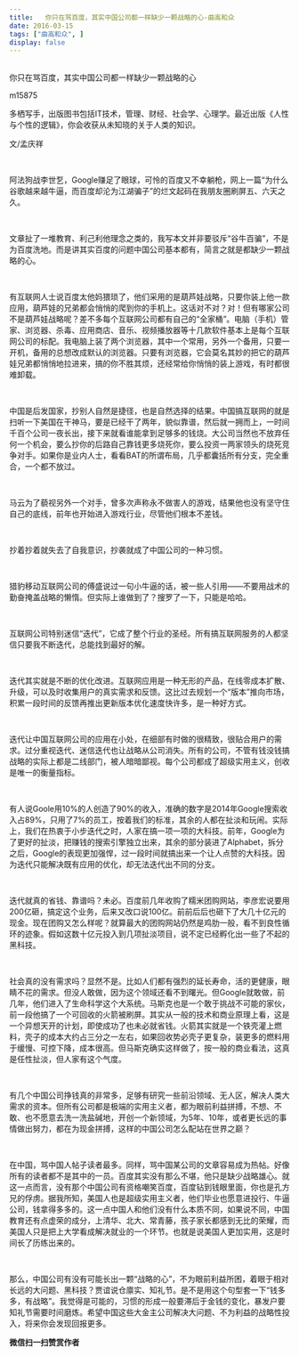 ```yaml
---
title:   你只在骂百度，其实中国公司都一样缺少一颗战略的心-曲高和众
date: 2016-03-15
tags: ["曲高和众", ]
display: false
---
```



## 



你只在骂百度，其实中国公司都一样缺少一颗战略的心




m15875




多栖写手，出版图书包括IT技术，管理、财经、社会学、心理学。最近出版《人性与个性的逻辑》，你会收获从未知晓的关于人类的知识。


文/孟庆祥

&nbsp;

阿法狗战李世乭，Google赚足了眼球，可怜的百度又不幸躺枪，网上一篇“为什么谷歌越来越牛逼，而百度却沦为江湖骗子”的烂文起码在我朋友圈刷屏五、六天之久。

&nbsp;

文章扯了一堆教育、利己利他理念之类的，我写本文并非要驳斥“谷牛百骗”，不是为百度洗地。而是讲其实百度的问题中国公司基本都有，简言之就是都缺少一颗战略的心。

&nbsp;

有互联网人士说百度太他妈猥琐了，他们采用的是葫芦娃战略，只要你装上他一款应用，葫芦娃的兄弟都会悄悄的爬到你的手机上。这话对不对？对！但有哪家公司不是葫芦娃战略呢？差不多每个互联网公司都有自己的“全家桶”。电脑（手机）管家、浏览器、杀毒、应用商店、音乐、视频播放器等十几款软件基本上是每个互联网公司的标配。我电脑上装了两个浏览器，其中一个常用，另外一个备用，只要一开机，备用的总想改成默认的浏览器。只要有浏览器，它会莫名其妙的把它的葫芦娃兄弟都悄悄地拉进来，搞的你不胜其烦，还经常给你悄悄的装上游戏，有时都很难卸载。

&nbsp;

中国是后发国家，抄别人自然是捷径，也是自然选择的结果。中国搞互联网的就是扫听一下美国在干神马，要是已经干了两年，貌似靠谱，然后就一拥而上，一时间千百个公司一夜长出，接下来就看谁能拿到足够多的钱烧。大公司当然也不放弃任何一个机会，要么抄你的后路自己靠钱更多烧死你，要么投资一两家领头的烧死竞争对手。如果你是业内人士，看看BAT的所谓布局，几乎都囊括所有分支，完全重合，一个都不放过。

&nbsp;

马云为了藐视另外一个对手，曾多次声称永不做害人的游戏，结果他也没有坚守住自己的底线，前年也开始进入游戏行业，尽管他们根本不差钱。

&nbsp;

抄着抄着就失去了自我意识，抄袭就成了中国公司的一种习惯。

&nbsp;

猎豹移动互联网公司的傅盛说过一句小牛逼的话，被一些人引用——不要用战术的勤奋掩盖战略的懒惰。但实际上谁做到了？搜罗了一下，只能是哈哈。

&nbsp;

互联网公司特别迷信“迭代”，它成了整个行业的圣经。所有搞互联网服务的人都坚信只要我不断迭代，总能找到最好的解。

&nbsp;

迭代其实就是不断的优化改进。互联网应用是一种无形的产品，在线零成本扩散、升级，可以及时收集用户的真实需求和反馈。这比过去规划一个“版本”推向市场，积累一段时间的反馈再推出更新版本优化速度快许多，是一种好方式。

&nbsp;

迭代让中国互联网公司的应用在小处，在细部有时做的很精致，很贴合用户的需求。过分重视迭代、迷信迭代也让战略从公司消失。所有的公司，不管有钱没钱搞战略的实际上都是二线部门，被人暗暗鄙视。每个公司都成了超级实用主义，创收是唯一的衡量指标。

&nbsp;

有人说Goole用10%的人创造了90%的收入，准确的数字是2014年Google搜索收入占89%，只用了7%的员工，按着我们的标准，其余的人都在扯淡和玩闹。实际上，我们在热衷于小步迭代之时，人家在搞一项一项的大科技。前年，Google为了更好的扯淡，把赚钱的搜索引擎独立出来，其余的部分装进了Alphabet，拆分之后，Google的表现更加强悍，过一段时间就搞出来一个让人点赞的大科技。因为迭代只能解决既有应用的优化，却无法迭代出不同的分支。

&nbsp;

迭代就真的省钱、靠谱吗？未必。百度前几年收购了糯米团购网站，李彦宏说要用200亿砸，搞定这个业务，后来又改口说100亿。前前后后也砸下了大几十亿元的现金。现在团购又怎么样呢？就算最大的团购网站仍然是鸡肋一般，看不到良性循环的迹象。假如这数十亿元投入到几项扯淡项目，说不定已经孵化出一些了不起的黑科技。

&nbsp;

社会真的没有需求吗？显然不是。比如人们都有强烈的延长寿命，活的更健康，眼睛不花的需求。但没人敢做，因为这个领域还看不到曙光。但Google就敢做，前几年，他们进入了生命科学这个大系统。马斯克也是一个敢于挑战不可能的家伙，前一段他搞了一个可回收的火箭被刷屏。其实从一般的技术和商业原理上看，这是一个异想天开的计划，即使成功了也未必就省钱。火箭其实就是一个铁壳灌上燃料，壳子的成本大约占三分之一左右，如果回收势必壳子更复杂，装更多的燃料用于缓慢、可控下降，成本很高。但马斯克确实这样做了，按一般的商业看法，这真是任性扯淡，但人家有这个气度。

&nbsp;

有几个中国公司挣钱真的非常多，足够有研究一些前沿领域、无人区，解决人类大需求的资本。但所有公司都是极端的实用主义者，都为眼前利益拼搏，不想、不敢、也不愿意去洗一洗盐碱地，开创一个新领域，为5年、10年，或者更长远的事情做出努力，都在为现金拼搏，这样的中国公司怎么配站在世界之巅？

&nbsp;

在中国，骂中国人帖子读者最多。同样，骂中国某公司的文章容易成为热帖。好像所有的读者都不是其中的一员。百度其实没有那么不堪，他只是缺少战略雄心。就这一点而言，没有那个中国公司有资格嘲笑百度，百度钻到钱眼里面，你也是孔方兄的俘虏。据我所知，美国人也是超级实用主义者，他们毕业也愿意进投行、牛逼公司，钱拿得多多的。这一点中国人和他们没有什么本质不同，如果说不同，中国教育还有点虚荣的成分，上清华、北大、常青藤，孩子家长都感到无比的荣耀，而美国人只是把上大学看成解决就业的一个环节。也就是说美国人更加实用，这是时间长了历练出来的。

&nbsp;

那么，中国公司有没有可能长出一颗“战略的心”，不为眼前利益所困，着眼于相对长远的大问题、黑科技？贾谊说仓廪实、知礼节。是不是用这个句型套一下“钱多多，有战略”。我觉得是可能的，习惯的形成一般要滞后于金钱的变化，暴发户要知礼节需要时间磨炼。希望中国这些大金主公司解决大问题、不为利益的战略性投入，将来你会发现回报更多。




**微信扫一扫赞赏作者**